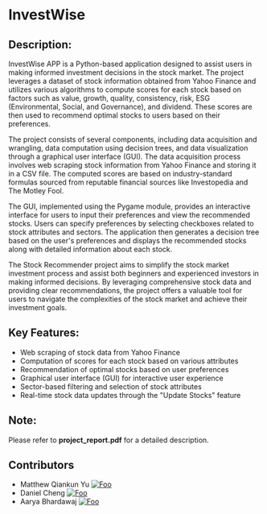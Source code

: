 # InvestWise

## Description:
InvestWise APP is a Python-based application designed to assist users in making informed investment decisions in the stock market. The project leverages a dataset of stock information obtained from Yahoo Finance and utilizes various algorithms to compute scores for each stock based on factors such as value, growth, quality, consistency, risk, ESG (Environmental, Social, and Governance), and dividend. These scores are then used to recommend optimal stocks to users based on their preferences.

The project consists of several components, including data acquisition and wrangling, data computation using decision trees, and data visualization through a graphical user interface (GUI). The data acquisition process involves web scraping stock information from Yahoo Finance and storing it in a CSV file. The computed scores are based on industry-standard formulas sourced from reputable financial sources like Investopedia and The Motley Fool.

The GUI, implemented using the Pygame module, provides an interactive interface for users to input their preferences and view the recommended stocks. Users can specify preferences by selecting checkboxes related to stock attributes and sectors. The application then generates a decision tree based on the user's preferences and displays the recommended stocks along with detailed information about each stock.

The Stock Recommender project aims to simplify the stock market investment process and assist both beginners and experienced investors in making informed decisions. By leveraging comprehensive stock data and providing clear recommendations, the project offers a valuable tool for users to navigate the complexities of the stock market and achieve their investment goals.

## Key Features:

- Web scraping of stock data from Yahoo Finance
- Computation of scores for each stock based on various attributes
- Recommendation of optimal stocks based on user preferences
- Graphical user interface (GUI) for interactive user experience
- Sector-based filtering and selection of stock attributes
- Real-time stock data updates through the "Update Stocks" feature

## Note:

Please refer to **project_report.pdf** for a detailed description.

## Contributors 
- Matthew Qiankun Yu [![Foo](https://img.shields.io/badge/github-%23121011.svg?style=for-the-badge&logo=github&logoColor=white)](https://github.com/MatthewYu06)
- Daniel Cheng [![Foo](https://img.shields.io/badge/github-%23121011.svg?style=for-the-badge&logo=github&logoColor=white)](https://github.com/Daniel12581)
- Aarya Bhardawaj [![Foo](https://img.shields.io/badge/github-%23121011.svg?style=for-the-badge&logo=github&logoColor=white)](https://github.com/AaryaBhardawaj)
